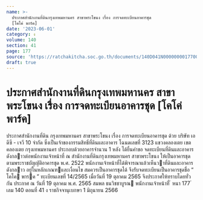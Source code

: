 ```yaml
---
name: >-
  ประกาศสำนักงานที่ดินกรุงเทพมหานคร สาขาพระโขนง เรื่อง การจดทะเบียนอาคารชุด
  [โคโค่ พาร์ค]
date: '2023-06-01'
category: ง
volume: 140
section: 41
page: 177
source: 'https://ratchakitcha.soc.go.th/documents/140D041N0000000017700.pdf'
draft: true
---
```


# ประกาศสำนักงานที่ดินกรุงเทพมหานคร สาขาพระโขนง เรื่อง การจดทะเบียนอาคารชุด [โคโค่ พาร์ค]

ประกาศสํานักงานที่ดิน กรุงเทพมหานคร สาขาพระโขนง เรื่อง การจดทะเบียนอาคารชุด ด้วย บริษัท เอดีซี - เจวี 10 จํากัด ซึ่งเป็นเจ้าของกรรมสิทธิ์ที่ดินและอาคาร โฉนดเลขที่ 3123 แขวงคลองเตย เขตคลองเตย กรุงเทพมหานคร ประกอบด้วยอาคารจํานวน 1 หลัง ได้ยื่นคําขอ จดทะเบียนที่ดินและอาคารดังกลาวต่อพนักงานเจ้าหน้าที่ ณ สํานักงานที่ดินกรุงเทพมหานคร สาขาพระโขนง ให้เป็นอาคารชุดตามพระราชบัญญัติอาคารชุด พ.ศ. 2522 พนักงานเจ้าหน้าที่ได้พิจารณาแล้วเห็นวาที่ดินและอาคารดังกลาว อยู่ในหลักเกณฑและเงื่อนไข สมควรเป็นอาคารชุดได้ จึงรับจดทะเบียนเป็นอาคารชุดชื่อ “ โคโค พารค ” ทะเบียนเลขที่ 14/2565 เมื่อวันที่ 19 ตุลาคม 2565 จึงประกาศให้ทราบโดยทั่วกัน ประกาศ ณ วันที่ 19 ตุลาคม พ.ศ. 2565 สมพล ธนวิชชาบูรณ พนักงานเจ้าหน้าที่ ้ หนา 177 ่ เลม 140 ตอนที่ 41 ง ราชกิจจานุเบกษา 1 มิถุนายน 2566
